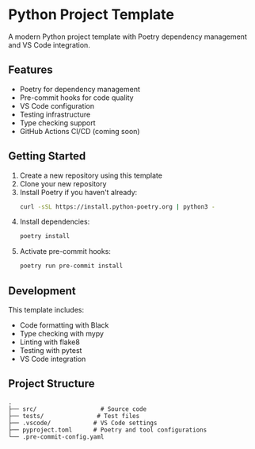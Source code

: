 # Python Project Template

A modern Python project template with Poetry dependency management and VS Code integration.

## Features

- Poetry for dependency management
- Pre-commit hooks for code quality
- VS Code configuration
- Testing infrastructure
- Type checking support
- GitHub Actions CI/CD (coming soon)

## Getting Started

1. Create a new repository using this template
2. Clone your new repository
3. Install Poetry if you haven't already:
   ```bash
   curl -sSL https://install.python-poetry.org | python3 -
   ```
4. Install dependencies:
   ```bash
   poetry install
   ```
5. Activate pre-commit hooks:
   ```bash
   poetry run pre-commit install
   ```

## Development

This template includes:

- Code formatting with Black
- Type checking with mypy
- Linting with flake8
- Testing with pytest
- VS Code integration

## Project Structure

```
.
├── src/                  # Source code
├── tests/               # Test files
├── .vscode/            # VS Code settings
├── pyproject.toml      # Poetry and tool configurations
└── .pre-commit-config.yaml
```

